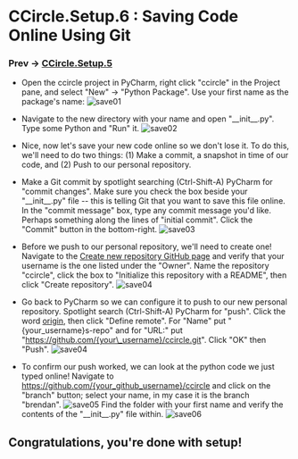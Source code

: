# CCircle.Setup.6 : Saving Code Online Using Git
### Prev -> [CCircle.Setup.5](setup5)

* Open the ccircle project in PyCharm, right click "ccircle" in the Project pane, and select "New" -> "Python Package".
  Use your first name as the package's name:
    ![save01](../assets/img/save01.png)

* Navigate to the new directory with your name and open "\_\_init\_\_.py".
    Type some Python and "Run" it.
    ![save02](../assets/img/save02.png)

* Nice, now let's save your new code online so we don't lose it.
    To do this, we'll need to do two things:
        (1) Make a commit, a snapshot in time of our code, and
        (2) Push to our personal repository.

* Make a Git commit by spotlight searching (Ctrl-Shift-A) PyCharm for "commit changes".
    Make sure you check the box beside your "\_\_init\_\_.py" file -- this is telling Git that you want to save this file online.
    In the "commit message" box, type any commit message you'd like. Perhaps something along the lines of "initial commit".
    Click the "Commit" button in the bottom-right.
    ![save03](../assets/img/save03.png)

* Before we push to our personal repository, we'll need to create one!
    Navigate to the [Create new repository GitHub page](www.github.com/new) and verify that your username is the one listed under the "Owner".
    Name the repository "ccircle", click the box to "Initialize this repository with a README", then click "Create repository".
   ![save04](../assets/img/save04a.png)

* Go back to PyCharm so we can configure it to push to our new personal repository.
    Spotlight search (Ctrl-Shift-A) PyCharm for "push".
    Click the word <u>origin</u>, then click "Define remote".
    For "Name" put "{your\_username}s-repo" and for "URL:" put "https://github.com/{your\_username}/ccircle.git".
    Click "OK" then "Push".
    ![save04](../assets/img/save04b.png)


* To confirm our push worked, we can look at the python code we just typed online!
    Navigate to https://github.com/{your_github_username}/ccircle
    and click on the "branch" button; select your name, in my case it is the branch "brendan".
    ![save05](../assets/img/save05.png)
    Find the folder with your first name and verify the contents of the "\_\_init\_\_.py" file within.
    ![save06](../assets/img/save06.png)

## Congratulations, you're done with setup!

